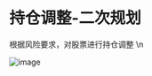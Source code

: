 # 持仓调整-二次规划
根据风险要求，对股票进行持仓调整 \n

![image](https://github.com/wangzihan11/miniProjects/assets/39343328/3a17fbde-5a6b-482a-9c5f-c5dcd972635b)
